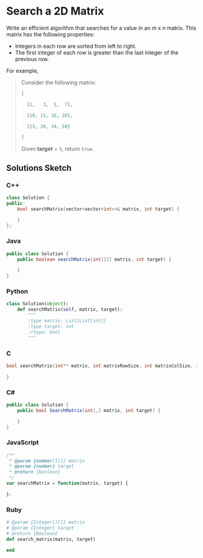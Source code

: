 # Search a 2D Matrix

Write an efficient algorithm that searches for a value in an *m* x *n* matrix. This matrix has the following properties:

* Integers in each row are sorted from left to right.
* The first integer of each row is greater than the last integer of the previous row.

For example,

> Consider the following matrix: 
> 
> ```C
> [
> 
>   [1,   3,  5,  7],
> 
>   [10, 11, 16, 20],
> 
>   [23, 30, 34, 50]
> 
> ]
> ```
> 
> Given **target** = `3`, return `true`.

## Solutions Sketch

### C++
```C++
class Solution {
public:
    bool searchMatrix(vector<vector<int>>& matrix, int target) {

    }
};
```

### Java
```Java
public class Solution {
    public boolean searchMatrix(int[][] matrix, int target) {

    }
}
```

### Python
```Python
class Solution(object):
    def searchMatrix(self, matrix, target):
        """
        :type matrix: List[List[int]]
        :type target: int
        :rtype: bool
        """
```

### C
```C
bool searchMatrix(int** matrix, int matrixRowSize, int matrixColSize, int target) {

}
```

### C# 
```C#
public class Solution {
    public bool SearchMatrix(int[,] matrix, int target) {

    }
}
```

### JavaScript
```JavaScript
/**
 * @param {number[][]} matrix
 * @param {number} target
 * @return {boolean}
 */
var searchMatrix = function(matrix, target) {

};
```

### Ruby
```Ruby
# @param {Integer[][]} matrix
# @param {Integer} target
# @return {Boolean}
def search_matrix(matrix, target)

end
```
